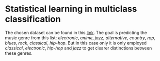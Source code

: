 # Statistical learning in multiclass classification

The chosen dataset can be found in this [link](https://www.kaggle.com/vicsuperman/prediction-of-music-genre). The goal is predicting the music genre from this list: _electronic_, _anime_, _jazz_, _alternative_, _country_, _rap_, _blues_, _rock_, _classical_, _hip-hop_. But in this case only it is only employed *classical*, *electronic*, *hip-hop* and *jazz* to get clearer distinctions between these genres.
 
